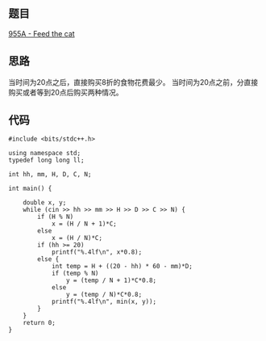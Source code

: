 ## 题目

[955A - Feed the cat](http://codeforces.com/problemset/problem/955/A)

## 思路

当时间为20点之后，直接购买8折的食物花费最少。
当时间为20点之前，分直接购买或者等到20点后购买两种情况。

## 代码

```
#include <bits/stdc++.h>

using namespace std;
typedef long long ll;

int hh, mm, H, D, C, N;

int main() {
    
    double x, y;
    while (cin >> hh >> mm >> H >> D >> C >> N) {
        if (H % N) 
            x = (H / N + 1)*C;
        else 
            x = (H / N)*C;
        if (hh >= 20) 
            printf("%.4lf\n", x*0.8);
        else {
            int temp = H + ((20 - hh) * 60 - mm)*D;
            if (temp % N) 
                y = (temp / N + 1)*C*0.8;
            else 
                y = (temp / N)*C*0.8;
            printf("%.4lf\n", min(x, y));
        }
    }
    return 0;
}
```